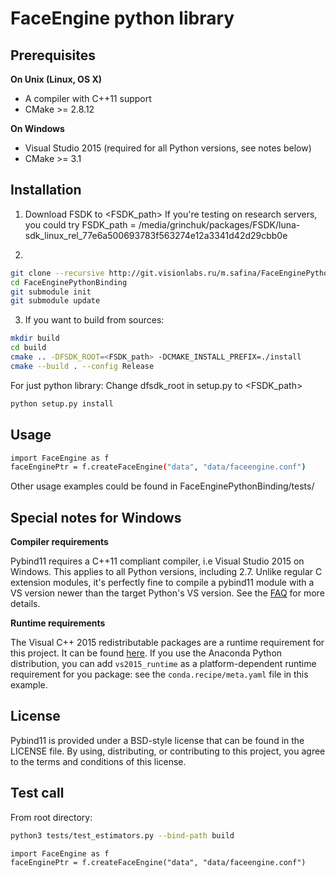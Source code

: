 # FaceEngine python library


## Prerequisites

**On Unix (Linux, OS X)**

* A compiler with C++11 support
* CMake >= 2.8.12

**On Windows**

* Visual Studio 2015 (required for all Python versions, see notes below)
* CMake >= 3.1


## Installation

1. Download FSDK to <FSDK_path>
If you're testing on research servers, you could try
FSDK_path = /media/grinchuk/packages/FSDK/luna-sdk_linux_rel_77e6a500693783f563274e12a3341d42d29cbb0e

2. 

```bash
git clone --recursive http://git.visionlabs.ru/m.safina/FaceEnginePythonBinding.git
cd FaceEnginePythonBinding
git submodule init
git submodule update
```
3. If you want to build from sources:
```bash
mkdir build
cd build
cmake .. -DFSDK_ROOT=<FSDK_path> -DCMAKE_INSTALL_PREFIX=./install
cmake --build . --config Release
```
For just python library:
Change dfsdk_root in setup.py to <FSDK_path>
```bash
python setup.py install 
```


## Usage

```bash
import FaceEngine as f
faceEnginePtr = f.createFaceEngine("data", "data/faceengine.conf")
```
Other usage examples could be found in FaceEnginePythonBinding/tests/


## Special notes for Windows

**Compiler requirements**

Pybind11 requires a C++11 compliant compiler, i.e Visual Studio 2015 on Windows.
This applies to all Python versions, including 2.7. Unlike regular C extension
modules, it's perfectly fine to compile a pybind11 module with a VS version newer
than the target Python's VS version. See the [FAQ] for more details.

**Runtime requirements**

The Visual C++ 2015 redistributable packages are a runtime requirement for this
project. It can be found [here][vs2015_runtime]. If you use the Anaconda Python
distribution, you can add `vs2015_runtime` as a platform-dependent runtime
requirement for you package: see the `conda.recipe/meta.yaml` file in this example.

## License

Pybind11 is provided under a BSD-style license that can be found in the LICENSE
file. By using, distributing, or contributing to this project, you agree to the
terms and conditions of this license.


## Test call

From root directory:

```bash
python3 tests/test_estimators.py --bind-path build
```

```python3
import FaceEngine as f
faceEnginePtr = f.createFaceEngine("data", "data/faceengine.conf")
```


[FAQ]: http://pybind11.rtfd.io/en/latest/faq.html#working-with-ancient-visual-studio-2009-builds-on-windows
[vs2015_runtime]: https://www.microsoft.com/en-us/download/details.aspx?id=48145
